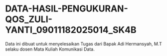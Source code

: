 # DATA-HASIL-PENGUKURAN-QOS_ZULI-YANTI_09011182025014_SK4B
Data ini dibuat untuk menyelesaikan Tugas dari  Bapak Adi Hermansyah, M.T selaku dosen Mata Kuliah Komunikasi Data.
